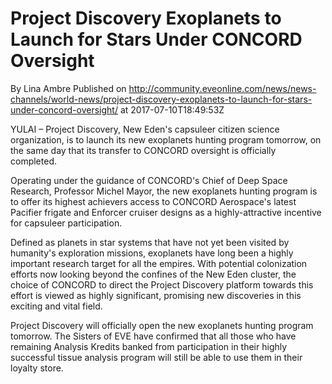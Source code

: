 # Project Discovery Exoplanets to Launch for Stars Under CONCORD Oversight
By Lina Ambre
Published on http://community.eveonline.com/news/news-channels/world-news/project-discovery-exoplanets-to-launch-for-stars-under-concord-oversight/ at 2017-07-10T18:49:53Z

YULAI – Project Discovery, New Eden's capsuleer citizen science organization, is to launch its new exoplanets hunting program tomorrow, on the same day that its transfer to CONCORD oversight is officially completed.&nbsp;

Operating under the guidance of CONCORD's Chief of Deep Space Research, Professor Michel Mayor, the new exoplanets hunting program is to offer its highest achievers access to CONCORD Aerospace's latest Pacifier frigate and Enforcer cruiser designs as a highly-attractive incentive for capsuleer participation.

Defined as planets in star systems that have not yet been visited by humanity's exploration missions, exoplanets have long been a highly important research target for all the empires. With potential colonization efforts now looking beyond the confines of the New Eden cluster, the choice of CONCORD to direct the Project Discovery platform towards this effort is viewed as highly significant, promising new discoveries in this exciting and vital field.

Project Discovery will officially open the new exoplanets hunting program tomorrow. The Sisters of EVE have confirmed that all those who have remaining Analysis Kredits banked from participation in their highly successful tissue analysis program will still be able to use them in their loyalty store.

